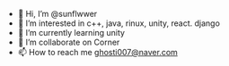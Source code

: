 - 👋 Hi, I’m @sunflwwer
- 👀 I’m interested in c++, java, rinux, unity, react. django
- 🌱 I’m currently learning unity
- 💞️ I’m collaborate on Corner
- 📫 How to reach me ghosti007@naver.com

<!---
sunflwwer/sunflwwer is a ✨ special ✨ repository because its `README.md` (this file) appears on your GitHub profile.
You can click the Preview link to take a look at your changes.
--->
